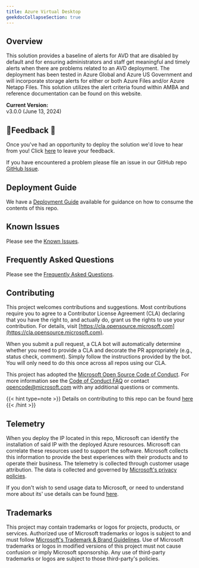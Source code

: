 ```yaml
---
title: Azure Virtual Desktop
geekdocCollapseSection: true
---
```


## Overview

This solution provides a baseline of alerts for AVD that are disabled by default and for ensuring administrators and staff get meaningful and timely alerts when there are problems related to an AVD deployment. The deployment has been tested in Azure Global and Azure US Government and will incorporate storage alerts for either or both Azure Files and/or Azure Netapp Files. This solution utilizes the alert criteria found within AMBA and reference documentation can be found on this website.

**Current Version:**  
v3.0.0 (June 13, 2024)

## 📣Feedback 📣

Once you've had an opportunity to deploy the solution we'd love to hear from you! Click [here](../../alz/monitor/feedback) to leave your feedback.

If you have encountered a problem please file an issue in our GitHub repo [GitHub Issue](https://github.com/Azure/azure-monitor-baseline-alerts/issues).

## Deployment Guide

We have a [Deployment Guide](./deploy/Avd-Deploy) available for guidance on how to consume the contents of this repo.

## Known Issues

Please see the [Known Issues](Known-Issues).

## Frequently Asked Questions

Please see the [Frequently Asked Questions](../avd/FAQ).

## Contributing

This project welcomes contributions and suggestions.
Most contributions require you to agree to a Contributor License Agreement (CLA)
declaring that you have the right to, and actually do, grant us the rights to use your contribution.
For details, visit [https://cla.opensource.microsoft.com](https://cla.opensource.microsoft.com).

When you submit a pull request, a CLA bot will automatically determine whether you need to provide
a CLA and decorate the PR appropriately (e.g., status check, comment).
Simply follow the instructions provided by the bot.
You will only need to do this once across all repos using our CLA.

This project has adopted the [Microsoft Open Source Code of Conduct](https://opensource.microsoft.com/codeofconduct/).
For more information see the [Code of Conduct FAQ](https://opensource.microsoft.com/codeofconduct/faq/) or
contact [opencode@microsoft.com](mailto:opencode@microsoft.com) with any additional questions or comments.

{{< hint type=note >}}
Details on contributing to this repo can be found [here](../../../contributing)
{{< /hint >}}

## Telemetry

When you deploy the IP located in this repo, Microsoft can identify the installation of said IP with the deployed Azure resources. Microsoft can correlate these resources used to support the software. Microsoft collects this information to provide the best experiences with their products and to operate their business. The telemetry is collected through customer usage attribution. The data is collected and governed by [Microsoft's privacy policies](https://www.microsoft.com/trustcenter).

If you don't wish to send usage data to Microsoft, or need to understand more about its' use details can be found [here](./Telemetry).

## Trademarks

This project may contain trademarks or logos for projects, products, or services.
Authorized use of Microsoft trademarks or logos is subject to and must follow
[Microsoft's Trademark & Brand Guidelines](https://www.microsoft.com/legal/intellectualproperty/trademarks/usage/general).
Use of Microsoft trademarks or logos in modified versions of this project must not cause confusion or imply Microsoft sponsorship.
Any use of third-party trademarks or logos are subject to those third-party's policies.
